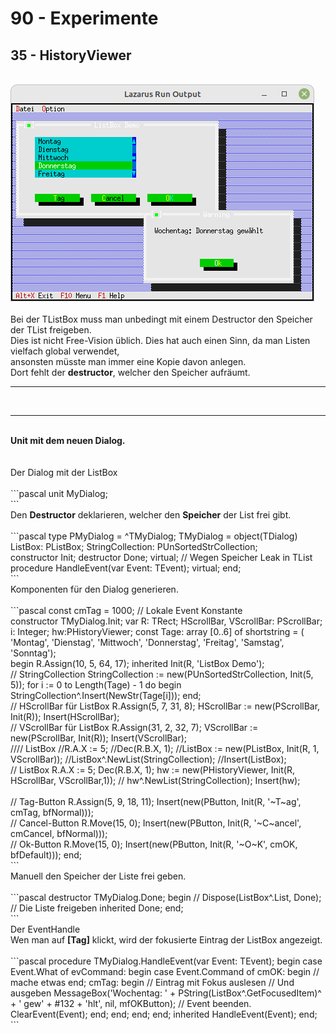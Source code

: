 # 90 - Experimente
## 35 - HistoryViewer
<br>
<img src="image.png" alt="Selfhtml"><br><br>
Bei der TListBox muss man unbedingt mit einem Destructor den Speicher der TList freigeben.<br>
Dies ist nicht Free-Vision üblich. Dies hat auch einen Sinn, da man Listen vielfach global verwendet, <br>
ansonsten müsste man immer eine Kopie davon anlegen.<br>
Dort fehlt der <b>destructor</b>, welcher den Speicher aufräumt.<br>
<hr><br>
<hr><br>
<b>Unit mit dem neuen Dialog.</b><br>
<br><br>
Der Dialog mit der ListBox<br>
<br>
```pascal
unit MyDialog;
<br>
```
<br>
Den <b>Destructor</b> deklarieren, welcher den <b>Speicher</b> der List frei gibt.<br>
<br>
```pascal
type
  PMyDialog = ^TMyDialog;
  TMyDialog = object(TDialog)
    ListBox: PListBox;
    StringCollection: PUnSortedStrCollection;
<br>
    constructor Init;
    destructor Done; virtual;  // Wegen Speicher Leak in TList
    procedure HandleEvent(var Event: TEvent); virtual;
  end;
<br>
```
<br>
Komponenten für den Dialog generieren.<br>
<br>
```pascal
const
  cmTag = 1000;  // Lokale Event Konstante
<br>
constructor TMyDialog.Init;
var
  R: TRect;
  HScrollBar, VScrollBar: PScrollBar;
  i: Integer;
  hw:PHistoryViewer;
const
  Tage: array [0..6] of shortstring = (
    'Montag', 'Dienstag', 'Mittwoch', 'Donnerstag', 'Freitag', 'Samstag', 'Sonntag');
<br>
begin
  R.Assign(10, 5, 64, 17);
  inherited Init(R, 'ListBox Demo');
<br>
  // StringCollection
  StringCollection := new(PUnSortedStrCollection, Init(5, 5));
  for i := 0 to Length(Tage) - 1 do begin
    StringCollection^.Insert(NewStr(Tage[i]));
  end;
<br>
  // HScrollBar für ListBox
  R.Assign(5, 7, 31, 8);
  HScrollBar := new(PScrollBar, Init(R));
  Insert(HScrollBar);
<br>
  // VScrollBar für ListBox
  R.Assign(31, 2, 32, 7);
  VScrollBar := new(PScrollBar, Init(R));
  Insert(VScrollBar);
<br>
  //// ListBox
  //R.A.X := 5;
  //Dec(R.B.X, 1);
  //ListBox := new(PListBox, Init(R, 1, VScrollBar));
  //ListBox^.NewList(StringCollection);
  //Insert(ListBox);
<br>
  // ListBox
  R.A.X := 5;
  Dec(R.B.X, 1);
  hw := new(PHistoryViewer, Init(R, HScrollBar, VScrollBar,1));
//  hw^.NewList(StringCollection);
  Insert(hw);
<br>

<br>
  // Tag-Button
  R.Assign(5, 9, 18, 11);
  Insert(new(PButton, Init(R, '~T~ag', cmTag, bfNormal)));
<br>
  // Cancel-Button
  R.Move(15, 0);
  Insert(new(PButton, Init(R, '~C~ancel', cmCancel, bfNormal)));
<br>
  // Ok-Button
  R.Move(15, 0);
  Insert(new(PButton, Init(R, '~O~K', cmOK, bfDefault)));
end;
<br>
```
<br>
Manuell den Speicher der Liste frei geben.<br>
<br>
```pascal
destructor TMyDialog.Done;
begin
//  Dispose(ListBox^.List, Done); // Die Liste freigeben
  inherited Done;
end;
<br>
```
<br>
Der EventHandle<br>
Wen man auf <b>[Tag]</b> klickt, wird der fokusierte Eintrag der ListBox angezeigt.<br>
<br>
```pascal
procedure TMyDialog.HandleEvent(var Event: TEvent);
begin
  case Event.What of
    evCommand: begin
      case Event.Command of
        cmOK: begin
          // mache etwas
        end;
        cmTag: begin
          // Eintrag mit Fokus auslesen
          // Und ausgeben
          MessageBox('Wochentag: ' + PString(ListBox^.GetFocusedItem)^ + ' gew' + #132 + 'hlt', nil, mfOKButton);
          // Event beenden.
          ClearEvent(Event);
        end;
      end;
    end;
  end;
  inherited HandleEvent(Event);
end;
<br>
```
<br>

